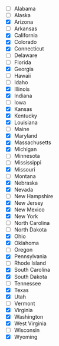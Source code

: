 - [ ] Alabama 
- [ ] Alaska
- [x] Arizona
- [ ] Arkansas
- [x] California
- [x] Colorado
- [x] Connecticut
- [ ] Delaware
- [ ] Florida
- [x] Georgia
- [ ] Hawaii
- [ ] Idaho
- [x] Illinois
- [x] Indiana
- [ ] Iowa
- [x] Kansas
- [x] Kentucky
- [x] Louisiana
- [ ] Maine
- [x] Maryland
- [x] Massachusetts
- [x] Michigan
- [ ] Minnesota
- [ ] Mississippi
- [x] Missouri
- [ ] Montana
- [x] Nebraska
- [x] Nevada
- [ ] New Hampshire
- [x] New Jersey
- [x] New Mexico
- [x] New York
- [ ] North Carolina
- [ ] North Dakota
- [x] Ohio
- [x] Oklahoma
- [ ] Oregon
- [x] Pennsylvania
- [ ] Rhode Island
- [x] South Carolina
- [x] South Dakota
- [ ] Tennessee
- [x] Texas
- [x] Utah
- [ ] Vermont
- [x] Virginia
- [x] Washington
- [x] West Virginia
- [ ] Wisconsin
- [x] Wyoming
